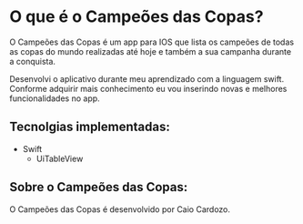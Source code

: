 O que é o Campeões das Copas?
=====================

O Campeões das Copas é um app para IOS que lista os campeões de todas as copas do mundo realizadas até hoje e também a sua campanha durante a conquista.

Desenvolvi o aplicativo durante meu aprendizado com a linguagem swift.
Conforme adquirir mais conhecimento eu vou inserindo novas e melhores funcionalidades no app.

## Tecnolgias implementadas:

- Swift 
  - UiTableView 

## Sobre o Campeões das Copas:
O Campeões das Copas é desenvolvido por Caio Cardozo.

